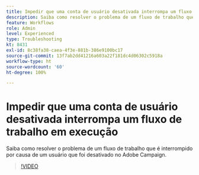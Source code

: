 ```yaml
---
title: Impedir que uma conta de usuário desativada interrompa um fluxo de trabalho em execução
description: Saiba como resolver o problema de um fluxo de trabalho que é interrompido por causa de um usuário que foi desativado no Adobe Campaign.
feature: Workflows
role: Admin
level: Experienced
type: Troubleshooting
kt: 8431
exl-id: 8c38fa38-caea-4f3e-881b-386e9100bc17
source-git-commit: 13f7ab2dd41216a603a22f181dc4d06302c5918a
workflow-type: ht
source-wordcount: '60'
ht-degree: 100%

---
```


# Impedir que uma conta de usuário desativada interrompa um fluxo de trabalho em execução

Saiba como resolver o problema de um fluxo de trabalho que é interrompido por causa de um usuário que foi desativado no Adobe Campaign.


>[!VIDEO](https://video.tv.adobe.com/v/335988?quality=12&learn=on)
